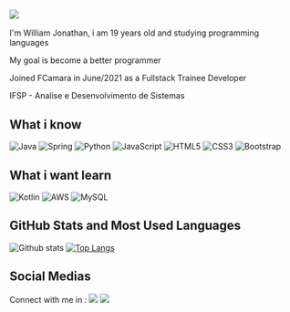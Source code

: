 ### <img src="https://i.imgur.com/SRtFYsg.png">

<p>I'm William Jonathan, i am 19 years old and studying programming languages</p>
<p>My goal is become a better programmer</p>
<p>Joined FCamara in June/2021 as a Fullstack Trainee Developer</p>
<p>IFSP - Analise e Desenvolvimento de Sistemas</P>


<!--
**will-yeager/will-yeager** is a ✨ _special_ ✨ repository because its `README.md` (this file) appears on your GitHub profile.

Here are some ideas to get you started:

- 🔭 I’m currently working on ...
- 🌱 I’m currently learning ...
- 👯 I’m looking to collaborate on ...
- 🤔 I’m looking for help with ...
- 💬 Ask me about ...
- 📫 How to reach me: ...
- 😄 Pronouns: ...
- ⚡ Fun fact: ...
-->

## What i know

![Java](https://img.shields.io/badge/java-%23ED8B00.svg?style=for-the-badge&logo=java&logoColor=white)
![Spring](https://img.shields.io/badge/spring-%236DB33F.svg?style=for-the-badge&logo=spring&logoColor=white)
![Python](https://img.shields.io/badge/python-3670A0?style=for-the-badge&logo=python&logoColor=ffdd54)
![JavaScript](https://img.shields.io/badge/javascript-%23323330.svg?style=for-the-badge&logo=javascript&logoColor=%23F7DF1E)
![HTML5](https://img.shields.io/badge/-HTML5-E34F26?style=flat-square&logo=html5&logoColor=white)
![CSS3](https://img.shields.io/badge/-CSS3-1572B6?style=flat-square&logo=css3)
![Bootstrap](https://img.shields.io/badge/-Bootstrap-563D7C?style=flat-square&logo=bootstrap)

## What i want learn

![Kotlin](https://img.shields.io/badge/kotlin-%230095D5.svg?style=for-the-badge&logo=kotlin&logoColor=white)
![AWS](https://img.shields.io/badge/AWS-%23FF9900.svg?style=for-the-badge&logo=amazon-aws&logoColor=white)
![MySQL](https://img.shields.io/badge/mysql-%2300f.svg?style=for-the-badge&logo=mysql&logoColor=white)

## GitHub Stats and Most Used Languages

![Github stats](https://github-readme-stats.vercel.app/api?username=will-yeager&show_icons=true&show=contribs,prs&cache_seconds=86400&theme=dracula)
[![Top Langs](https://github-readme-stats.vercel.app/api/top-langs/?username=will-yeager&layout=compact&theme=dracula&langs_count=10)](https://github.com/will-yeager/github-readme-stats)

## Social Medias
Connect with me in :
<a href="https://www.linkedin.com/in/willjsb/" target="_blank"><img src="https://img.shields.io/badge/-LinkedIn-%230077B5?style=for-the-badge&logo=linkedin&logoColor=white"></a>
<a href="https://www.instagram.com/williamjsb/" target="_blank"><img src="https://img.shields.io/badge/-Instagram-%23E4405F?style=for-the-badge&logo=instagram&logoColor=white"></a>

